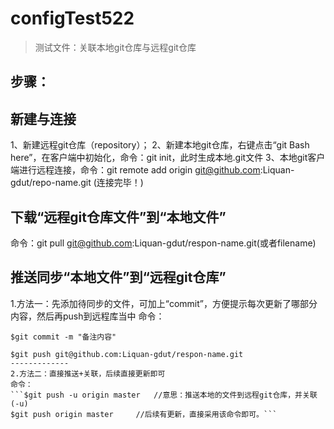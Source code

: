 # configTest522
> 测试文件：关联本地git仓库与远程git仓库

步骤：
-------
## 新建与连接

1、新建远程git仓库（repository）；
2、新建本地git仓库，右键点击“git Bash here”，在客户端中初始化，命令：git init，此时生成本地.git文件
3、本地git客户端进行远程连接，命令：git remote add origin git@github.com:Liquan-gdut/repo-name.git
(连接完毕！)

## 下载“远程git仓库文件”到“本地文件”

命令：git pull git@github.com:Liquan-gdut/respon-name.git(或者filename)

## 推送同步“本地文件”到“远程git仓库”

1.方法一：先添加待同步的文件，可加上“commit”，方便提示每次更新了哪部分内容，然后再push到远程库当中
命令：
```$git add filename
$git commit -m "备注内容"

$git push git@github.com:Liquan-gdut/respon-name.git
-------------
2.方法二：直接推送+关联，后续直接更新即可
命令：
```$git push -u origin master   //意思：推送本地的文件到远程git仓库，并关联(-u)
$git push origin master     //后续有更新，直接采用该命令即可。```
